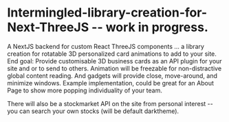 # Intermingled-library-creation-for-Next-ThreeJS -- work in progress. 
A NextJS backend for custom React ThreeJS components ... a library creation for rotatable 3D personalized card animations to add to your site. 
End goal: Provide customisable 3D business cards as an API plugin for your site and or to send to others.
Animation will be freezable for non-distractive global content reading. And gadgets will provide close, move-around, and minimize windows.
Example implementation, could be great for an About Page to show more popping individuality of your team. 

There will also be a stockmarket API on the site from personal interest -- you can search your own stocks (will be default darktheme).
